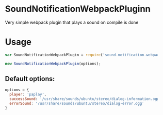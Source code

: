 # SoundNotificationWebpackPluginn
Very simple webpack plugin that plays a sound on compile is done

# Usage

```js 
var SoundNotificationWebpackPlugin = require('sound-notification-webpack-plugin');

new SoundNotificationWebpackPlugin(options);
```

## Default options:

```js
options = {
  player: 'paplay',
  successSound: '/usr/share/sounds/ubuntu/stereo/dialog-information.ogg',
  errorSound: '/usr/share/sounds/ubuntu/stereo/dialog-error.ogg'
}
```
